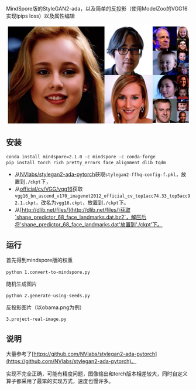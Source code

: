 

MindSpore版的StyleGAN2-ada，以及简单的反投影（使用ModelZoo的VGG16实现lpips loss）以及属性编辑

![image-20230818161105253](readme.assets/image-20230818161105253.jpeg)

## 安装

```
conda install mindspore=2.1.0 -c mindspore -c conda-forge
pip install torch rich pretty_errors face_alignment dlib tqdm
```

+ 从[NVlabs/stylegan2-ada-pytorch](https://github.com/NVlabs/stylegan2-ada-pytorch)获取`stylegan2-ffhq-config-f.pkl`，放置到`./ckpt`下，
+ 从[official/cv/VGG/vgg16](https://gitee.com/mindspore/models/tree/master/official/cv/VGG/vgg16)获取`vgg16_bn_ascend_v170_imagenet2012_official_cv_top1acc74.33_top5acc92.1.ckpt`，改名为`vgg16.ckpt`，放置到`./ckpt`下。
+ 从[http://dlib.net/files/](http://dlib.net/files/)获取`shape_predictor_68_face_landmarks.dat.bz2`，解压后将'shape_predictor_68_face_landmarks.dat'放置到'./ckpt'下。

## 运行

首先得到mindspore版的权重

```python 1.convert-to-mindspore.py```


随机生成图片

```
python 2.generate-using-seeds.py
```

反投影图片（以obama.png为例）

```
3.project-real-image.py
```

## 说明

大量参考了[https://github.com/NVlabs/stylegan2-ada-pytorch](https://github.com/NVlabs/stylegan2-ada-pytorch)。

实现不完全正确，可能有精度问题，图像输出和torch版本相差较大，同时自定义算子都采用了最笨的实现方式，速度也慢许多。
